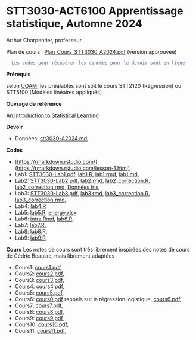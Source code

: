 # STT3030-ACT6100 Apprentissage statistique, Automne 2024

Arthur Charpentier, professeur

Plan de cours : [Plan_Cours_STT3030_A2024.pdf](/docs/Plan_Cours_STT3030_A2024.pdf) (version approuvée)

```diff
- Les codes pour récupérer les données pour le devoir sont en ligne
```

**Prérequis**

selon [UQAM](https://etudier.uqam.ca/cours?sigle=STT3030), les préalables sont soit le cours STT2120 (Régression) ou STT5100 (Modèles linéaires appliqués)

**Ouvrage de référence**

[An Introduction to Statistical Learning](https://hastie.su.domains/ISLR2/ISLRv2_corrected_June_2023.pdf.download.html)

**Devoir**

* Données: [stt3030-A2024.md](/devoir/stt3030-A2024.md),

**Codes**
* [https://rmarkdown.rstudio.com/](https://rmarkdown.rstudio.com/lesson-1.html)
* Lab1: [STT3030-Lab1.pdf](/lab/STT3030-Lab1.pdf), [lab1.R](/lab/lab1.R), [lab1.rmd](/lab/lab1.rmd), [lab1.md](/lab/lab1.md),
* Lab2: [STT3030-Lab2.pdf](/lab/lab2_correction.pdf), [lab2.rmd](/lab/lab2.Rmd), [lab2_correction.R](/lab/lab2_correction.R), [lab2_correction.rmd](/lab/lab2_correction.rmd), [Données Iris](/lab/iris.zip),
* Lab3: [STT3030-Lab3.pdf](/lab/lab3_correction.pdf), [lab3.rmd](/lab/lab3.Rmd), [lab3_correction.R](/lab/lab3_correction.R), [lab3_correction.rmd](/lab/lab3_correction.Rmd),
* Lab4: [lab4.R](/lab/lab4.R)
* Lab5: [lab5.R](/lab/lab5.R), [energy.xlsx](/data/energy.xlsx)
* Lab6: [intra.Rmd](/lab/intra-exo-1.Rmd), [lab6.R](/lab/lab6.R),
* Lab7: [lab7.R](/lab/lab-7.R),
* Lab8: [lab8.R](/lab/Lab8.R),
* Lab9: [lab9.R](/lab/lab9.R),

**Cours**
Les notes de cours sont très librement inspirées des notes de cours de Cédric Beaulac, mais librement adaptées
* Cours1: [cours1.pdf](/docs/STT3030-1.pdf),
* Cours2: [cours2.pdf](/docs/STT3030-2.pdf),
* Cours3: [cours3.pdf](/docs/STT3030-3.pdf),
* Cours4: [cours4.pdf](/docs/STT3030-4.pdf),
* Cours5: [cours5.pdf](/docs/STT3030-5.pdf),
* Cours6: [cours0.pdf](/docs/STT3030-0.pdf) rappels sur la régression logistique, [cours6.pdf](/docs/STT3030-6.pdf),
* Cours7: [cours7.pdf](/docs/STT3030-7.pdf),
* Cours8: [cours8.pdf](/docs/STT3030-8.pdf),
* Cours9: [cours9.pdf](/docs/STT3030-9.pdf),
* Cours10: [cours10.pdf](/docs/STT3030-10.pdf),
* Cours11: [cours11.pdf](/docs/STT3030-11.pdf),
